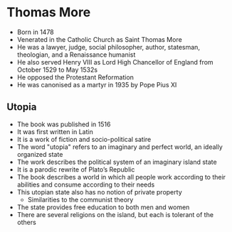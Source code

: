# Thomas More

- Born in 1478
- Venerated in the Catholic Church as Saint Thomas More
- He was a lawyer, judge, social philosopher, author, statesman, theologian, and a Renaissance humanist
- He also served Henry VIII as Lord High Chancellor of England from October 1529 to May 1532s
- He opposed the Protestant Reformation
- He was canonised as a martyr in 1935 by Pope Pius XI

## Utopia

- The book was published in 1516
- It was first written in Latin
- It is a work of fiction and socio-political satire
- The word "utopia" refers to an imaginary and perfect world, an ideally organized state
- The work describes the political system of an imaginary island state
- It is a parodic rewrite of Plato’s Republic
- The book describes a world in which all people work according to their abilities and consume according to their needs
- This utopian state also has no notion of private property
	- Similarities to the communist theory
- The state provides free education to both men and women
- There are several religions on the island, but each is tolerant of the others